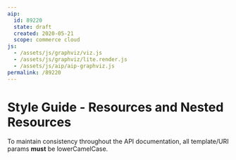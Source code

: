 ```yaml
---
aip:
  id: 89220
  state: draft
  created: 2020-05-21
  scope: commerce cloud
js:
  - /assets/js/graphviz/viz.js
  - /assets/js/graphviz/lite.render.js
  - /assets/js/aip/aip-graphviz.js
permalink: /89220
---
```


# Style Guide - Resources and Nested Resources

To maintain consistency throughout the API documentation, all template/URI params **must** be lowerCamelCase.  
